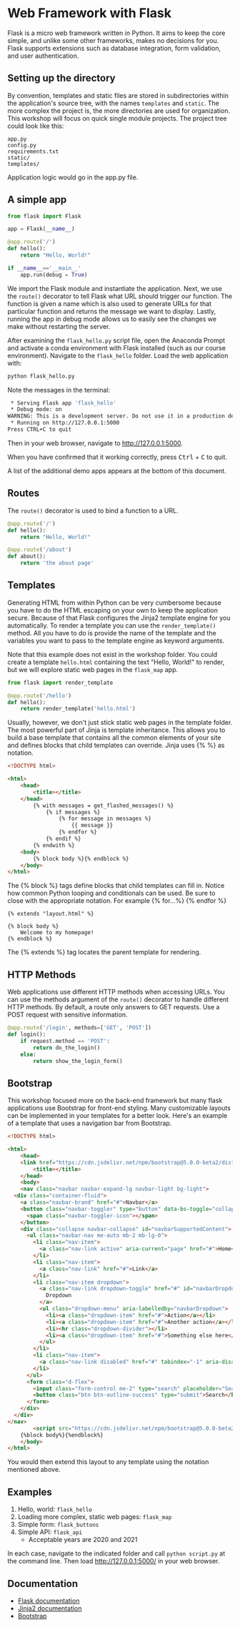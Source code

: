 # Web Framework with Flask

Flask is a micro web framework written in Python. It aims to keep the core simple, and unlike some other frameworks, makes no decisions for you.  Flask supports extensions such as database integration, form validation, and user authentication.

## Setting up the directory

By convention, templates and static files are stored in subdirectories within the application's source tree, with the names `templates` and `static`. The more complex the project is, the more directories are used for organization. This workshop will focus on quick single module projects. The project tree could look like this:

```
app.py
config.py
requirements.txt
static/
templates/
```

Application logic would go in the app.py file.


## A simple app

```python
from flask import Flask

app = Flask(__name__)

@app.route('/')
def hello():
	return "Hello, World!"

if __name__=='__main__'
	app.run(debug = True)
```

We import the Flask module and instantiate the application.  Next, we use the `route()` decorator to tell Flask what URL should trigger our function. The function is given a name which is also used to generate URLs for that particular function and returns the message we want to display.  Lastly, running the app in debug mode allows us to easily see the changes we make without restarting the server.

After examining the `flask_hello.py` script file, open the Anaconda Prompt and activate a conda environment with Flask installed (such as our course environment). Navigate to the `flask_hello` folder. Load the web application with:

```sh
python flask_hello.py
```

Note the messages in the terminal:

```sh
 * Serving Flask app 'flask_hello'
 * Debug mode: on
WARNING: This is a development server. Do not use it in a production deployment. Use a production WSGI server instead.
 * Running on http://127.0.0.1:5000
Press CTRL+C to quit
```

Then in your web browser, navigate to <http://127.0.0.1:5000>.

When you have confirmed that it working correctly, press <kbd>Ctrl</kbd> + <kbd>C</kbd> to quit.

A list of the additional demo apps appears at the bottom of this document.

## Routes

The `route()` decorator is used to bind a function to a URL.

```python
@app.route('/')
def hello():
	return "Hello, World!"

@app.route('/about')
def about():
	return 'the about page'
```

## Templates

Generating HTML from within Python can be very cumbersome because you have to do the HTML escaping on your own to keep the application secure. Because of that Flask configures the Jinja2 template engine for you automatically. To render a template you can use the `render_template()` method. All you have to do is provide the name of the template and the variables you want to pass to the template engine as keyword arguments.

Note that this example does not exist in the workshop folder. You could create a template `hello.html` containing the text "Hello, World!" to render, but we will explore static web pages in the `flask_map` app.

```python
from flask import render_template

@app.route('/hello')
def hello():
    return render_template('hello.html')
```

Usually, however, we don't just stick static web pages in the template folder. The most powerful part of Jinja is template inheritance. This allows you to build a base template that contains all the common elements of your site and defines blocks that child templates can override. Jinja uses {% %} as notation.

```html
<!DOCTYPE html>

<html>
    <head>
        <title></title>
    </head>
        {% with messages = get_flashed_messages() %}
            {% if messages %}
                {% for message in messages %}
                    {{ message }}
                {% endfor %}
            {% endif %}
        {% endwith %}
    <body>
        {% block body %}{% endblock %}
    </body>
</html>
```

The {% block %} tags define blocks that child templates can fill in. Notice how common Python looping and conditionals can be used.  Be sure to close with the appropriate notation.  For example {% for...%} {% endfor %} 

```
{% extends "layout.html" %}

{% block body %}
    Welcome to my homepage!
{% endblock %}
```

The {% extends %} tag locates the parent template for rendering.


## HTTP Methods

Web applications use different HTTP methods when accessing URLs. You can use the methods argument of the `route()` decorator to handle different HTTP methods. By default, a route only answers to GET requests. Use a POST request with sensitive information.

```python
@app.route('/login', methods=['GET', 'POST'])
def login():
    if request.method == 'POST':
        return do_the_login()
    else:
        return show_the_login_form()
```

## Bootstrap

This workshop focused more on the back-end framework but many flask applications use Bootstrap for front-end styling.  Many customizable layouts can be implemented in your templates for a better look.  Here's an example of a template that uses a navigation bar from Bootstrap.

```html
<!DOCTYPE html>

<html>
    <head>
    <link href="https://cdn.jsdelivr.net/npm/bootstrap@5.0.0-beta2/dist/css/bootstrap.min.css" rel="stylesheet" integrity="sha384-BmbxuPwQa2lc/FVzBcNJ7UAyJxM6wuqIj61tLrc4wSX0szH/Ev+nYRRuWlolflfl" crossorigin="anonymous">
        <title></title>
    </head>
    <body>
    <nav class="navbar navbar-expand-lg navbar-light bg-light">
  <div class="container-fluid">
    <a class="navbar-brand" href="#">Navbar</a>
    <button class="navbar-toggler" type="button" data-bs-toggle="collapse" data-bs-target="#navbarSupportedContent" aria-controls="navbarSupportedContent" aria-expanded="false" aria-label="Toggle navigation">
      <span class="navbar-toggler-icon"></span>
    </button>
    <div class="collapse navbar-collapse" id="navbarSupportedContent">
      <ul class="navbar-nav me-auto mb-2 mb-lg-0">
        <li class="nav-item">
          <a class="nav-link active" aria-current="page" href="#">Home</a>
        </li>
        <li class="nav-item">
          <a class="nav-link" href="#">Link</a>
        </li>
        <li class="nav-item dropdown">
          <a class="nav-link dropdown-toggle" href="#" id="navbarDropdown" role="button" data-bs-toggle="dropdown" aria-expanded="false">
            Dropdown
          </a>
          <ul class="dropdown-menu" aria-labelledby="navbarDropdown">
            <li><a class="dropdown-item" href="#">Action</a></li>
            <li><a class="dropdown-item" href="#">Another action</a></li>
            <li><hr class="dropdown-divider"></li>
            <li><a class="dropdown-item" href="#">Something else here</a></li>
          </ul>
        </li>
        <li class="nav-item">
          <a class="nav-link disabled" href="#" tabindex="-1" aria-disabled="true">Disabled</a>
        </li>
      </ul>
      <form class="d-flex">
        <input class="form-control me-2" type="search" placeholder="Search" aria-label="Search">
        <button class="btn btn-outline-success" type="submit">Search</button>
      </form>
    </div>
  </div>
</nav>
        <script src="https://cdn.jsdelivr.net/npm/bootstrap@5.0.0-beta2/dist/js/bootstrap.bundle.min.js" integrity="sha384-b5kHyXgcpbZJO/tY9Ul7kGkf1S0CWuKcCD38l8YkeH8z8QjE0GmW1gYU5S9FOnJ0" crossorigin="anonymous"></script>
    {%block body%}{%endblock%}
    </body>
</html>
```

You would then extend this layout to any template using the notation mentioned above.

## Examples

1. Hello, world: `flask_hello`
2. Loading more complex, static web pages: `flask_map`
3. Simple form: `flask_buttons`
4. Simple API: `flask_api`
    * Acceptable years are 2020 and 2021

In each case, navigate to the indicated folder and call `python script.py` at the command line. Then load <http://127.0.0.1:5000/> in your web browser.


<!--
1. Sign up for GUS 8066 with the flask-wtf extension
2. Areal Weighting Interpolation

## Further exploration with Flask
1. User Authentication
2. Database Access/Management

-->

## Documentation

* [Flask documentation](https://flask.palletsprojects.com/en/1.1.x/)
* [Jinja2 documentation](https://jinja.palletsprojects.com/en/2.11.x/templates/)
* [Bootstrap](https://getbootstrap.com/)
